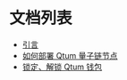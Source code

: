 # 文档列表

* [引言](README.md)
* [如何部署 Qtum 量子链节点](Guidance-of-Qtum-Deployment-and-RPC-Settings.md)
* [锁定、解锁 Qtum 钱包](Encrypt-and-Unlock-Qtum-Wallet/README.md)

